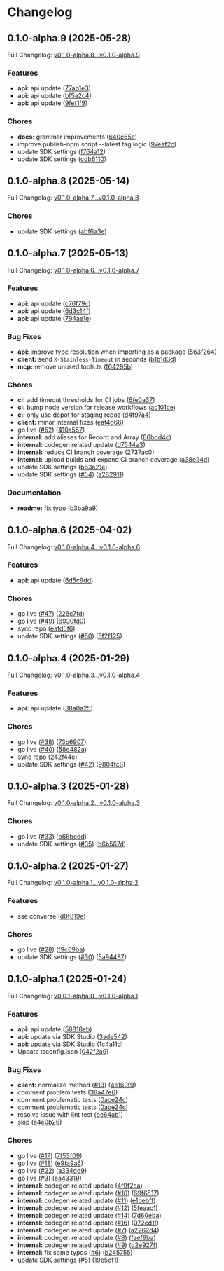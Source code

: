 # Changelog

## 0.1.0-alpha.9 (2025-05-28)

Full Changelog: [v0.1.0-alpha.8...v0.1.0-alpha.9](https://github.com/DatagridAI/datagrid-node/compare/v0.1.0-alpha.8...v0.1.0-alpha.9)

### Features

* **api:** api update ([77ab1e3](https://github.com/DatagridAI/datagrid-node/commit/77ab1e3ad56ccbf08bbeb50cafbd50fc5a0c6863))
* **api:** api update ([bf5a2c4](https://github.com/DatagridAI/datagrid-node/commit/bf5a2c4066445d4ce6c7cf8984fbdee53c570bf4))
* **api:** api update ([9fef1f9](https://github.com/DatagridAI/datagrid-node/commit/9fef1f95f1b69f5991017efabd84fd0191b164da))


### Chores

* **docs:** grammar improvements ([640c65e](https://github.com/DatagridAI/datagrid-node/commit/640c65e76867312b546f588e665937a30499b30c))
* improve publish-npm script --latest tag logic ([97eaf2c](https://github.com/DatagridAI/datagrid-node/commit/97eaf2cd58c05eac3251aee4d26f0c0cf3086114))
* update SDK settings ([f764a12](https://github.com/DatagridAI/datagrid-node/commit/f764a126ef972ca8cd939702a97077caacb1069d))
* update SDK settings ([cdb6110](https://github.com/DatagridAI/datagrid-node/commit/cdb61108e0d1301665343dcf90f3df6d2e28fa5a))

## 0.1.0-alpha.8 (2025-05-14)

Full Changelog: [v0.1.0-alpha.7...v0.1.0-alpha.8](https://github.com/DatagridAI/datagrid-node/compare/v0.1.0-alpha.7...v0.1.0-alpha.8)

### Chores

* update SDK settings ([abf6a3e](https://github.com/DatagridAI/datagrid-node/commit/abf6a3ef6006d3b7c5022a5a9fcca467bf770dcb))

## 0.1.0-alpha.7 (2025-05-13)

Full Changelog: [v0.1.0-alpha.6...v0.1.0-alpha.7](https://github.com/DatagridAI/datagrid-node/compare/v0.1.0-alpha.6...v0.1.0-alpha.7)

### Features

* **api:** api update ([c76f79c](https://github.com/DatagridAI/datagrid-node/commit/c76f79c8dd39971a6e1a99d865bc530082c359b5))
* **api:** api update ([6d3c14f](https://github.com/DatagridAI/datagrid-node/commit/6d3c14f8fb7686afaab8446902e57197bf74c054))
* **api:** api update ([794ae1e](https://github.com/DatagridAI/datagrid-node/commit/794ae1e1bfd9e031152998b82900857b7fe22c28))


### Bug Fixes

* **api:** improve type resolution when importing as a package ([563f264](https://github.com/DatagridAI/datagrid-node/commit/563f2641d55b996db5d448225b497e5a6964460c))
* **client:** send `X-Stainless-Timeout` in seconds ([b1b1d3d](https://github.com/DatagridAI/datagrid-node/commit/b1b1d3df2823a6edf9d93be400d59f99c45f2f05))
* **mcp:** remove unused tools.ts ([f64295b](https://github.com/DatagridAI/datagrid-node/commit/f64295b853cfb5391b1e86087b9b27e7f7a342ed))


### Chores

* **ci:** add timeout thresholds for CI jobs ([6fe0a37](https://github.com/DatagridAI/datagrid-node/commit/6fe0a3753cb300dad1859671fd17c1fddc387fb9))
* **ci:** bump node version for release workflows ([ac101ce](https://github.com/DatagridAI/datagrid-node/commit/ac101ced83a1b0ab7f4bb8c63434973d1c0ca0ca))
* **ci:** only use depot for staging repos ([d4f97a4](https://github.com/DatagridAI/datagrid-node/commit/d4f97a4a0ff561a8b8fbae6e9fbdfb3db477849b))
* **client:** minor internal fixes ([eaf4d66](https://github.com/DatagridAI/datagrid-node/commit/eaf4d667a402d9aaeb49bcbbdd8698f627d94f65))
* go live ([#52](https://github.com/DatagridAI/datagrid-node/issues/52)) ([410a557](https://github.com/DatagridAI/datagrid-node/commit/410a557bef5962f87d1a8750c24f3769228a8f33))
* **internal:** add aliases for Record and Array ([86bdd4c](https://github.com/DatagridAI/datagrid-node/commit/86bdd4c56ffec4a5b885d1bb83d03cfce46830aa))
* **internal:** codegen related update ([d7544a3](https://github.com/DatagridAI/datagrid-node/commit/d7544a3993499cdef2bde4159c3c85fc5cfad90c))
* **internal:** reduce CI branch coverage ([2737ac0](https://github.com/DatagridAI/datagrid-node/commit/2737ac07418b9af7ecef51ff257425893e0c6083))
* **internal:** upload builds and expand CI branch coverage ([a38e24d](https://github.com/DatagridAI/datagrid-node/commit/a38e24dc846d79c61f51035b38157d4dbde53af7))
* update SDK settings ([b63a21e](https://github.com/DatagridAI/datagrid-node/commit/b63a21e530713a3bed559908777341a2a777a0a8))
* update SDK settings ([#54](https://github.com/DatagridAI/datagrid-node/issues/54)) ([a262911](https://github.com/DatagridAI/datagrid-node/commit/a26291102a3acdf7571ca2854180d2d1a9347ac0))


### Documentation

* **readme:** fix typo ([b3ba9a9](https://github.com/DatagridAI/datagrid-node/commit/b3ba9a90d41a3c010469c1fe47a92bdbaecb6e01))

## 0.1.0-alpha.6 (2025-04-02)

Full Changelog: [v0.1.0-alpha.4...v0.1.0-alpha.6](https://github.com/DatagridAI/datagrid-node/compare/v0.1.0-alpha.4...v0.1.0-alpha.6)

### Features

* **api:** api update ([6d5c9dd](https://github.com/DatagridAI/datagrid-node/commit/6d5c9dd64f039a71fc95ae62f0b93b005095726b))


### Chores

* go live ([#47](https://github.com/DatagridAI/datagrid-node/issues/47)) ([226c7fd](https://github.com/DatagridAI/datagrid-node/commit/226c7fdcaa9c197643a3fc4cac84ca2f3086b061))
* go live ([#49](https://github.com/DatagridAI/datagrid-node/issues/49)) ([6930fd0](https://github.com/DatagridAI/datagrid-node/commit/6930fd0b50cb3e7dd3ea8ea64422bcb5301a84bf))
* sync repo ([eafd5f6](https://github.com/DatagridAI/datagrid-node/commit/eafd5f662c6db2aa5fa17ecd32b976e541c3ecd5))
* update SDK settings ([#50](https://github.com/DatagridAI/datagrid-node/issues/50)) ([5f2f125](https://github.com/DatagridAI/datagrid-node/commit/5f2f1258c11c91f669231ee77d078172faaf4268))

## 0.1.0-alpha.4 (2025-01-29)

Full Changelog: [v0.1.0-alpha.3...v0.1.0-alpha.4](https://github.com/DatagridAI/datagrid-node/compare/v0.1.0-alpha.3...v0.1.0-alpha.4)

### Features

* **api:** api update ([38a0a25](https://github.com/DatagridAI/datagrid-node/commit/38a0a25abdb344a901e136c557e976d68c44a5d7))


### Chores

* go live ([#38](https://github.com/DatagridAI/datagrid-node/issues/38)) ([73b6907](https://github.com/DatagridAI/datagrid-node/commit/73b69072670b3166d8ced85170d4bc7144b2ca55))
* go live ([#40](https://github.com/DatagridAI/datagrid-node/issues/40)) ([58e482a](https://github.com/DatagridAI/datagrid-node/commit/58e482a30fb0d271af20c8910d3dbc5dac6e845f))
* sync repo ([242f44e](https://github.com/DatagridAI/datagrid-node/commit/242f44e6dd7b66ca52c9335a2988bfebe90df608))
* update SDK settings ([#42](https://github.com/DatagridAI/datagrid-node/issues/42)) ([9804fc8](https://github.com/DatagridAI/datagrid-node/commit/9804fc803356a8ef99ef9dac8d31a30dc760ccec))

## 0.1.0-alpha.3 (2025-01-28)

Full Changelog: [v0.1.0-alpha.2...v0.1.0-alpha.3](https://github.com/DatagridAI/datagrid-node/compare/v0.1.0-alpha.2...v0.1.0-alpha.3)

### Chores

* go live ([#33](https://github.com/DatagridAI/datagrid-node/issues/33)) ([b66bcdd](https://github.com/DatagridAI/datagrid-node/commit/b66bcdd7e64842eea0bd87889fd32e67f7a1868b))
* update SDK settings ([#35](https://github.com/DatagridAI/datagrid-node/issues/35)) ([b6b567d](https://github.com/DatagridAI/datagrid-node/commit/b6b567d8600078bed297fa411688ee5b478ad60f))

## 0.1.0-alpha.2 (2025-01-27)

Full Changelog: [v0.1.0-alpha.1...v0.1.0-alpha.2](https://github.com/DatagridAI/datagrid-node/compare/v0.1.0-alpha.1...v0.1.0-alpha.2)

### Features

* sse converse ([d0f819e](https://github.com/DatagridAI/datagrid-node/commit/d0f819eb6352fe4ba1a264d34ebf6d1e0f91873a))


### Chores

* go live ([#28](https://github.com/DatagridAI/datagrid-node/issues/28)) ([f9c69ba](https://github.com/DatagridAI/datagrid-node/commit/f9c69baa9d44b127abdb769da8bdd0fab7390df4))
* update SDK settings ([#30](https://github.com/DatagridAI/datagrid-node/issues/30)) ([5a94487](https://github.com/DatagridAI/datagrid-node/commit/5a94487e0ca8b15e868dbf3b1afcae688c1d35e6))

## 0.1.0-alpha.1 (2025-01-24)

Full Changelog: [v0.0.1-alpha.0...v0.1.0-alpha.1](https://github.com/DatagridAI/datagrid-node/compare/v0.0.1-alpha.0...v0.1.0-alpha.1)

### Features

* **api:** api update ([58818eb](https://github.com/DatagridAI/datagrid-node/commit/58818eb4b5d326caeeae049ffcdf809a038d65f7))
* **api:** update via SDK Studio ([3ade542](https://github.com/DatagridAI/datagrid-node/commit/3ade542922c7d4d57bfb0f41d31d9cb218929030))
* **api:** update via SDK Studio ([1c4a11d](https://github.com/DatagridAI/datagrid-node/commit/1c4a11dde9d57b449ebf3630f84ced62c1f5dfa3))
* Update tsconfig.json ([042f2a9](https://github.com/DatagridAI/datagrid-node/commit/042f2a9df0d709d2de9d5b62e2265dbcceff4959))


### Bug Fixes

* **client:** normalize method ([#13](https://github.com/DatagridAI/datagrid-node/issues/13)) ([4e169f9](https://github.com/DatagridAI/datagrid-node/commit/4e169f982ed14dc891a5fc5651a3d79d0cca1155))
* comment problem tests ([38a47e6](https://github.com/DatagridAI/datagrid-node/commit/38a47e6596ed7bf6050602f2dfbb01dc950ebbb1))
* comment problematic tests ([0ace24c](https://github.com/DatagridAI/datagrid-node/commit/0ace24cfae2513bf81aad193c07f36ffd73aa076))
* comment problematic tests ([0ace24c](https://github.com/DatagridAI/datagrid-node/commit/0ace24cfae2513bf81aad193c07f36ffd73aa076))
* resolve issue with lint test ([be64ab1](https://github.com/DatagridAI/datagrid-node/commit/be64ab1b13df026e4fcee9d9c731e676971806e3))
* skip ([a4e0b26](https://github.com/DatagridAI/datagrid-node/commit/a4e0b26e2571f1acb7ea83dc6ff62ee6a7557b25))


### Chores

* go live ([#17](https://github.com/DatagridAI/datagrid-node/issues/17)) ([7f53f09](https://github.com/DatagridAI/datagrid-node/commit/7f53f09b445d0292fd81d36b57f2962f2f846502))
* go live ([#18](https://github.com/DatagridAI/datagrid-node/issues/18)) ([e9fa9a6](https://github.com/DatagridAI/datagrid-node/commit/e9fa9a6f530578ad8cdecea22cbea944bc42a3cf))
* go live ([#22](https://github.com/DatagridAI/datagrid-node/issues/22)) ([a334dd9](https://github.com/DatagridAI/datagrid-node/commit/a334dd9fbbc454168b8eaa4d2ea0fad47ab698e4))
* go live ([#3](https://github.com/DatagridAI/datagrid-node/issues/3)) ([ea43319](https://github.com/DatagridAI/datagrid-node/commit/ea433190eb3cdea88cf02aecf35fa90e3b6b791d))
* **internal:** codegen related update ([4f9f2ea](https://github.com/DatagridAI/datagrid-node/commit/4f9f2ea6e3fb2f5b13401d120a688b82dc1bd401))
* **internal:** codegen related update ([#10](https://github.com/DatagridAI/datagrid-node/issues/10)) ([69f6517](https://github.com/DatagridAI/datagrid-node/commit/69f65179ec0b7f69876ae532da3894d59b4e7a51))
* **internal:** codegen related update ([#11](https://github.com/DatagridAI/datagrid-node/issues/11)) ([e1bebff](https://github.com/DatagridAI/datagrid-node/commit/e1bebffe7d8dc872d9ac0b0ffd475fefb1e9a639))
* **internal:** codegen related update ([#12](https://github.com/DatagridAI/datagrid-node/issues/12)) ([5feaac1](https://github.com/DatagridAI/datagrid-node/commit/5feaac13b810c7b1565974eba50c532678687039))
* **internal:** codegen related update ([#14](https://github.com/DatagridAI/datagrid-node/issues/14)) ([7d60eba](https://github.com/DatagridAI/datagrid-node/commit/7d60ebad880e076e9cee9ab9ed4a97352434d465))
* **internal:** codegen related update ([#16](https://github.com/DatagridAI/datagrid-node/issues/16)) ([072cd1f](https://github.com/DatagridAI/datagrid-node/commit/072cd1f482ce41df2a17f8d307290823f50ff649))
* **internal:** codegen related update ([#7](https://github.com/DatagridAI/datagrid-node/issues/7)) ([a2262d4](https://github.com/DatagridAI/datagrid-node/commit/a2262d42c1a7872ed663f34a3df8ae2608beca30))
* **internal:** codegen related update ([#8](https://github.com/DatagridAI/datagrid-node/issues/8)) ([faef9ba](https://github.com/DatagridAI/datagrid-node/commit/faef9bae26f23edc7c59aef229183987d1c3fb84))
* **internal:** codegen related update ([#9](https://github.com/DatagridAI/datagrid-node/issues/9)) ([d2e927f](https://github.com/DatagridAI/datagrid-node/commit/d2e927fa119d23f8bccedeea3c111e62bc51e12d))
* **internal:** fix some typos ([#6](https://github.com/DatagridAI/datagrid-node/issues/6)) ([b245755](https://github.com/DatagridAI/datagrid-node/commit/b2457552d9b5f5ce17cb592f747ae04151b8d394))
* update SDK settings ([#5](https://github.com/DatagridAI/datagrid-node/issues/5)) ([19e5df1](https://github.com/DatagridAI/datagrid-node/commit/19e5df1e31221bc6404ba251a56bdbc91d19369b))
